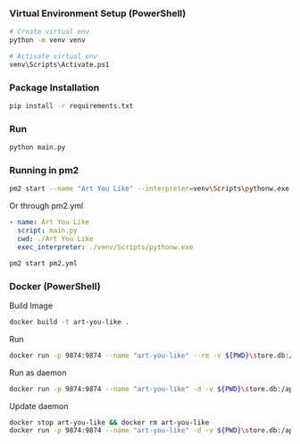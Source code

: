 ### Virtual Environment Setup (PowerShell)
```sh
# Create virtual env
python -m venv venv

# Activate virtual env
venv\Scripts\Activate.ps1
```

### Package Installation
```sh
pip install -r requirements.txt
```

### Run
```sh
python main.py
```

### Running in pm2
```sh
pm2 start --name "Art You Like" --interpreter=venv\Scripts\pythonw.exe main.py
```

Or through pm2.yml
```yaml
- name: Art You Like
  script: main.py
  cwd: ./Art You Like
  exec_interpreter: ./venv/Scripts/pythonw.exe
```
```sh
pm2 start pm2.yml
```

### Docker (PowerShell)

Build Image

```sh
docker build -t art-you-like .
```

Run

```sh
docker run -p 9874:9874 --name "art-you-like" --rm -v ${PWD}\store.db:/app/store.db -v ${PWD}\static\images:/app/static/images art-you-like
```

Run as daemon

```sh
docker run -p 9874:9874 --name "art-you-like" -d -v ${PWD}\store.db:/app/store.db -v ${PWD}\static\images:/app/static/images art-you-like
```

Update daemon

```sh
docker stop art-you-like && docker rm art-you-like
docker run -p 9874:9874 --name "art-you-like" -d -v ${PWD}\store.db:/app/store.db -v ${PWD}\static\images:/app/static/images art-you-like
```
